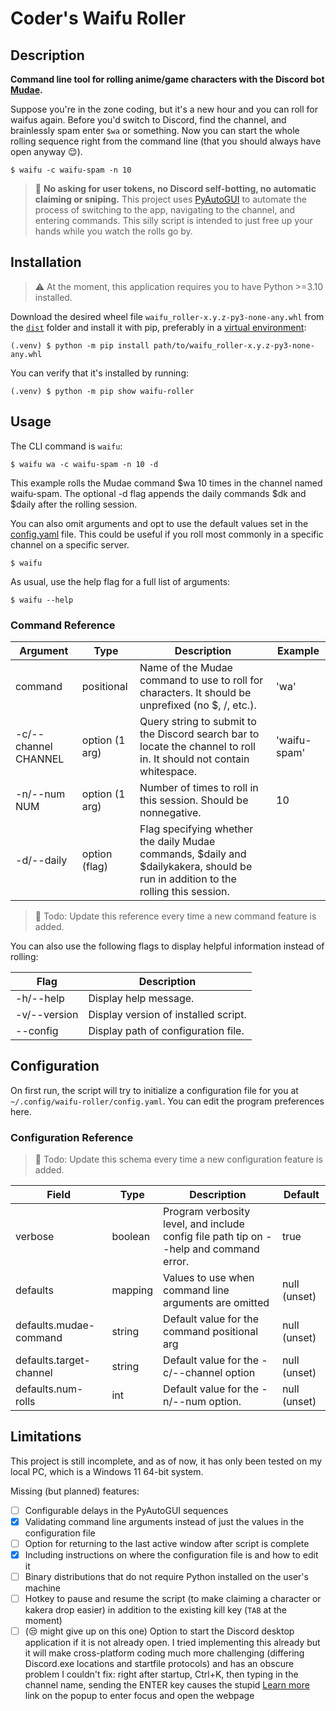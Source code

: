 # Coder's Waifu Roller

## Description

**Command line tool for rolling anime/game characters with the Discord bot [Mudae](https://top.gg/bot/432610292342587392).**

Suppose you're in the zone coding, but it's a new hour and you can roll for waifus again. Before you'd switch to Discord, find the channel, and brainlessly spam enter `$wa` or something. Now you can start the whole rolling sequence right from the command line (that you should always have open anyway :relieved:).
```
$ waifu -c waifu-spam -n 10
```

> :mega: **No asking for user tokens, no Discord self-botting, no automatic claiming or sniping.** This project uses [PyAutoGUI](https://pypi.org/project/PyAutoGUI/) to automate the process of switching to the app, navigating to the channel, and entering commands. This silly script is intended to just free up your hands while you watch the rolls go by.

## Installation

> :warning: At the moment, this application requires you to have Python >=3.10 installed.

Download the desired wheel file `waifu_roller-x.y.z-py3-none-any.whl` from the [`dist`](dist/) folder and install it with pip, preferably in a [virtual environment](https://docs.python.org/3/tutorial/venv.html):
```
(.venv) $ python -m pip install path/to/waifu_roller-x.y.z-py3-none-any.whl
```
You can verify that it's installed by running:
```
(.venv) $ python -m pip show waifu-roller
```

## Usage

The CLI command is `waifu`:
```
$ waifu wa -c waifu-spam -n 10 -d
```
This example rolls the Mudae command $wa 10 times in the channel named waifu-spam. The optional -d flag appends the daily commands $dk and $daily after the rolling session.

You can also omit arguments and opt to use the default values set in the [config.yaml](#configuration) file. This could be useful if you roll most commonly in a specific channel on a specific server.
```
$ waifu
```
As usual, use the help flag for a full list of arguments:
```
$ waifu --help
```

### Command Reference



| Argument             | Type           | Description                                                                                                                       | Example      |
| -------------------- | -------------- | --------------------------------------------------------------------------------------------------------------------------------- | ------------ |
| command              | positional     | Name of the Mudae command to use to roll for characters. It should be unprefixed (no $, /, etc.).                                 | 'wa'         |
| -c/--channel CHANNEL | option (1 arg) | Query string to submit to the Discord search bar to locate the channel to roll in. It should not contain whitespace.              | 'waifu-spam' |
| -n/--num NUM         | option (1 arg) | Number of times to roll in this session. Should be nonnegative.                                                                   | 10           |
| -d/--daily           | option (flag)  | Flag specifying whether the daily Mudae commands, $daily and $dailykakera, should be run in addition to the rolling this session. |              |

> :hammer: Todo: Update this reference every time a new command feature is added.

You can also use the following flags to display helpful information instead of rolling:

| Flag         | Description                          |
| ------------ | ------------------------------------ |
| -h/--help    | Display help message.                |
| -v/--version | Display version of installed script. |
| --config     | Display path of configuration file.  |


## Configuration

On first run, the script will try to initialize a configuration file for you at `~/.config/waifu-roller/config.yaml`. You can edit the program preferences here.

### Configuration Reference

> :hammer: Todo: Update this schema every time a new configuration feature is added.

| Field                   | Type    | Description                                                                            | Default      |
| ----------------------- | ------- | -------------------------------------------------------------------------------------- | ------------ |
| verbose                 | boolean | Program verbosity level, and include config file path tip on --help and command error. | true         |
| defaults                | mapping | Values to use when command line arguments are omitted                                  | null (unset) |
| defaults.mudae-command  | string  | Default value for the command positional arg                                           | null (unset) |
| defaults.target-channel | string  | Default value for the -c/--channel option                                              | null (unset) |
| defaults.num-rolls      | int     | Default value for the -n/--num option.                                                 | null (unset) |

## Limitations

This project is still incomplete, and as of now, it has only been tested on my local PC, which is a Windows 11 64-bit system.

Missing (but planned) features:
- [ ] Configurable delays in the PyAutoGUI sequences
- [x] Validating command line arguments instead of just the values in the configuration file
- [ ] Option for returning to the last active window after script is complete
- [x] Including instructions on where the configuration file is and how to edit it
- [ ] Binary distributions that do not require Python installed on the user's machine
- [ ] Hotkey to pause and resume the script (to make claiming a character or kakera drop easier) in addition to the existing kill key (`TAB` at the moment)
- [ ] (:unamused: might give up on this one) Option to start the Discord desktop application if it is not already open. I tried implementing this already but it will make cross-platform coding much more challenging (differing Discord.exe locations and startfile protocols) and has an obscure problem I couldn't fix: right after startup, Ctrl+K, then typing in the channel name, sending the ENTER key causes the stupid [Learn more](https://support.discord.com/hc/en-us/articles/115000070311) link on the popup to enter focus and open the webpage
